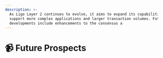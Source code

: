 ```yaml
---
description: >-
  As Ligo Layer 2 continues to evolve, it aims to expand its capabilities to
  support more complex applications and larger transaction volumes. Future
  developments include enhancements to the consensus a
---
```


# 📹 Future Prospects

